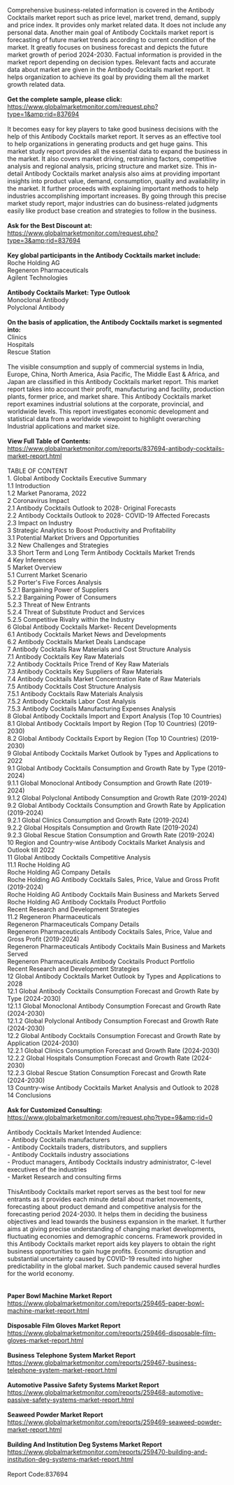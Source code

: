 Comprehensive business-related information is covered in the Antibody Cocktails market report such as price level, market trend, demand, supply and price index. It provides only market related data. It does not include any personal data. Another main goal of Antibody Cocktails market report is forecasting of future market trends according to current condition of the market. It greatly focuses on business forecast and depicts the future market growth of period 2024-2030. Factual information is provided in the market report depending on decision types. Relevant facts and accurate data about market are given in the Antibody Cocktails market report. It helps organization to achieve its goal by providing them all the market growth related data. <br /><br /><strong>Get the complete sample, please click:</strong><br /><a href="https://www.globalmarketmonitor.com/request.php?type=1&amp;rid=837694">https://www.globalmarketmonitor.com/request.php?type=1&amp;rid=837694</a><br /><br />It becomes easy for key players to take good business decisions with the help of this Antibody Cocktails market report. It serves as an effective tool to help organizations in generating products and get huge gains. This market study report provides all the essential data to expand the business in the market. It also covers market driving, restraining factors, competitive analysis and regional analysis, pricing structure and market size. This in-detail Antibody Cocktails market analysis also aims at providing important insights into product value, demand, consumption, quality and availability in the market. It further proceeds with explaining important methods to help industries accomplishing important increases. By going through this precise market study report, major industries can do business-related judgments easily like product base creation and strategies to follow in the business. <br /><br /><strong>Ask for the Best Discount at:</strong><br /><a href="https://www.globalmarketmonitor.com/request.php?type=3&amp;rid=837694">https://www.globalmarketmonitor.com/request.php?type=3&amp;rid=837694</a><br /><br /><strong>Key global participants in the Antibody Cocktails market include:</strong><br /> Roche Holding AG <br />Regeneron Pharmaceuticals <br />Agilent Technologies <br /><br /><strong>Antibody Cocktails Market: Type Outlook</strong><br />Monoclonal Antibody <br />Polyclonal Antibody <br /><br /><strong>On the basis of application, the Antibody Cocktails market is segmented into:</strong><br />Clinics <br />Hospitals <br />Rescue Station <br /><br />The visible consumption and supply of commercial systems in India, Europe, China, North America, Asia Pacific, The Middle East &amp; Africa, and Japan are classified in this Antibody Cocktails market report. This market report takes into account their profit, manufacturing and facility, production plants, former price, and market share. This Antibody Cocktails market report examines industrial solutions at the corporate, provincial, and worldwide levels. This report investigates economic development and statistical data from a worldwide viewpoint to highlight overarching Industrial applications and market size.<br /><br /><strong>View Full Table of Contents:</strong><br /><a href="https://www.globalmarketmonitor.com/reports/837694-antibody-cocktails-market-report.html">https://www.globalmarketmonitor.com/reports/837694-antibody-cocktails-market-report.html</a><br /><br />TABLE OF CONTENT<br />1. Global Antibody Cocktails Executive Summary<br />1.1 Introduction<br />1.2 Market Panorama, 2022<br />2 Coronavirus Impact<br />2.1 Antibody Cocktails Outlook to 2028- Original Forecasts<br />2.2 Antibody Cocktails Outlook to 2028- COVID-19 Affected Forecasts<br />2.3 Impact on Industry<br />3 Strategic Analytics to Boost Productivity and Profitability<br />3.1 Potential Market Drivers and Opportunities<br />3.2 New Challenges and Strategies<br />3.3 Short Term and Long Term Antibody Cocktails Market Trends<br />4 Key Inferences<br />5 Market Overview<br />5.1 Current Market Scenario<br />5.2 Porter's Five Forces Analysis<br />5.2.1 Bargaining Power of Suppliers<br />5.2.2 Bargaining Power of Consumers<br />5.2.3 Threat of New Entrants<br />5.2.4 Threat of Substitute Product and Services<br />5.2.5 Competitive Rivalry within the Industry<br />6 Global Antibody Cocktails Market- Recent Developments<br />6.1 Antibody Cocktails Market News and Developments<br />6.2 Antibody Cocktails Market Deals Landscape<br />7 Antibody Cocktails Raw Materials and Cost Structure Analysis<br />7.1 Antibody Cocktails Key Raw Materials<br />7.2 Antibody Cocktails Price Trend of Key Raw Materials<br />7.3 Antibody Cocktails Key Suppliers of Raw Materials<br />7.4 Antibody Cocktails Market Concentration Rate of Raw Materials<br />7.5 Antibody Cocktails Cost Structure Analysis<br />7.5.1 Antibody Cocktails Raw Materials Analysis<br />7.5.2 Antibody Cocktails Labor Cost Analysis<br />7.5.3 Antibody Cocktails Manufacturing Expenses Analysis<br />8 Global Antibody Cocktails Import and Export Analysis (Top 10 Countries)<br />8.1 Global Antibody Cocktails Import by Region (Top 10 Countries) (2019-2030)<br />8.2 Global Antibody Cocktails Export by Region (Top 10 Countries) (2019-2030)<br />9 Global Antibody Cocktails Market Outlook by Types and Applications to 2022<br />9.1 Global Antibody Cocktails Consumption and Growth Rate by Type (2019-2024)<br />9.1.1 Global Monoclonal Antibody Consumption and Growth Rate (2019-2024)<br />9.1.2 Global Polyclonal Antibody Consumption and Growth Rate (2019-2024)<br />9.2 Global Antibody Cocktails Consumption and Growth Rate by Application (2019-2024)<br />9.2.1  Global Clinics Consumption and Growth Rate (2019-2024)<br />9.2.2  Global Hospitals Consumption and Growth Rate (2019-2024)<br />9.2.3  Global Rescue Station Consumption and Growth Rate (2019-2024)<br />10 Region and Country-wise Antibody Cocktails Market Analysis and Outlook till 2022<br />11 Global Antibody Cocktails Competitive Analysis<br />11.1 Roche Holding AG<br />Roche Holding AG Company Details<br />Roche Holding AG Antibody Cocktails Sales, Price, Value and Gross Profit (2019-2024)<br />Roche Holding AG Antibody Cocktails Main Business and Markets Served<br />Roche Holding AG Antibody Cocktails Product Portfolio<br />Recent Research and Development Strategies<br />11.2 Regeneron Pharmaceuticals<br />Regeneron Pharmaceuticals Company Details<br />Regeneron Pharmaceuticals Antibody Cocktails Sales, Price, Value and Gross Profit (2019-2024)<br />Regeneron Pharmaceuticals Antibody Cocktails Main Business and Markets Served<br />Regeneron Pharmaceuticals Antibody Cocktails Product Portfolio<br />Recent Research and Development Strategies<br />12 Global Antibody Cocktails Market Outlook by Types and Applications to 2028<br />12.1 Global Antibody Cocktails Consumption Forecast and Growth Rate by Type (2024-2030)<br />12.1.1 Global Monoclonal Antibody Consumption Forecast and Growth Rate (2024-2030)<br />12.1.2 Global Polyclonal Antibody Consumption Forecast and Growth Rate (2024-2030)<br />12.2 Global Antibody Cocktails Consumption Forecast and Growth Rate by Application (2024-2030)<br />12.2.1 Global Clinics Consumption Forecast and Growth Rate (2024-2030)<br />12.2.2 Global Hospitals Consumption Forecast and Growth Rate (2024-2030)<br />12.2.3 Global Rescue Station Consumption Forecast and Growth Rate (2024-2030)<br />13 Country-wise Antibody Cocktails Market Analysis and Outlook to 2028<br />14 Conclusions<br /><br /><strong>Ask for Customized Consulting:</strong><br /><a href="https://www.globalmarketmonitor.com/request.php?type=9&amp;rid=0">https://www.globalmarketmonitor.com/request.php?type=9&amp;rid=0</a><br /><br />Antibody Cocktails Market Intended Audience:<br />- Antibody Cocktails manufacturers<br />- Antibody Cocktails traders, distributors, and suppliers<br />- Antibody Cocktails industry associations<br />- Product managers, Antibody Cocktails industry administrator, C-level executives of the industries<br />- Market Research and consulting firms<br /><br />ThisAntibody Cocktails market report serves as the best tool for new entrants as it provides each minute detail about market movements, forecasting about product demand and competitive analysis for the forecasting period 2024-2030. It helps them in deciding the business objectives and lead towards the business expansion in the market. It further aims at giving precise understanding of changing market developments, fluctuating economies and demographic concerns. Framework provided in this Antibody Cocktails market report aids key players to obtain the right business opportunities to gain huge profits. Economic disruption and substantial uncertainty caused by COVID-19 resulted into higher predictability in the global market. Such pandemic caused several hurdles for the world economy.<br /><br /><strong><br /></strong><strong>Paper Bowl Machine Market Report</strong><br /><a href="https://www.globalmarketmonitor.com/reports/259465-paper-bowl-machine-market-report.html">https://www.globalmarketmonitor.com/reports/259465-paper-bowl-machine-market-report.html</a><br /><br /><strong>Disposable Film Gloves Market Report</strong><br /><a href="https://www.globalmarketmonitor.com/reports/259466-disposable-film-gloves-market-report.html">https://www.globalmarketmonitor.com/reports/259466-disposable-film-gloves-market-report.html</a><br /><br /><strong>Business Telephone System Market Report</strong><br /><a href="https://www.globalmarketmonitor.com/reports/259467-business-telephone-system-market-report.html">https://www.globalmarketmonitor.com/reports/259467-business-telephone-system-market-report.html</a><br /><br /><strong>Automotive Passive Safety Systems Market Report</strong><br /><a href="https://www.globalmarketmonitor.com/reports/259468-automotive-passive-safety-systems-market-report.html">https://www.globalmarketmonitor.com/reports/259468-automotive-passive-safety-systems-market-report.html</a><br /><br /><strong>Seaweed Powder Market Report</strong><br /><a href="https://www.globalmarketmonitor.com/reports/259469-seaweed-powder-market-report.html">https://www.globalmarketmonitor.com/reports/259469-seaweed-powder-market-report.html</a><br /><br /><strong>Building And Institution Deg Systems Market Report</strong><br /><a href="https://www.globalmarketmonitor.com/reports/259470-building-and-institution-deg-systems-market-report.html">https://www.globalmarketmonitor.com/reports/259470-building-and-institution-deg-systems-market-report.html</a><br /><br />Report Code:837694</p>
